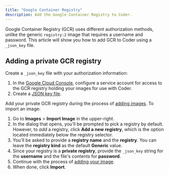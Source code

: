 ```yaml
---
title: "Google Container Registry"
description: Add the Google Container Registry to Coder.
---
```


Google Container Registry (GCR) uses different authorization methods, unlike the
generic `registry:2` image that requires a username and password. This article
will show you how to add GCR to Coder using a `_json_key` file.

## Adding a private GCR registry

Create a `_json_key` file with your authorization information:

1. In the [Google Cloud Console](https://console.cloud.google.com/), configure a
   service account for access to the GCR registry holding your images for use
   with Coder.
1. Create a
   [JSON key file](https://cloud.google.com/container-registry/docs/advanced-authentication#json-key).

Add your private GCR registry during the process of
[adding images](../../images/index.md). To import an image:

1. Go to **Images** > **Import Image** in the upper-right.
1. In the dialog that opens, you'll be prompted to pick a registry by default.
   However, to _add_ a registry, click **Add a new registry**, which is the
   option located immediately below the registry selector.
1. You'll be asked to provide a **registry name** and the **registry**. You can
   leave the **registry kind** as the default **Generic** value.
1. Since your registry is a **private registry**, provide the `_json_key` string
   for the **username** and the file's contents for **password**.
1. Continue with the process of [adding your image](../../images/index.md).
1. When done, click **Import**.
